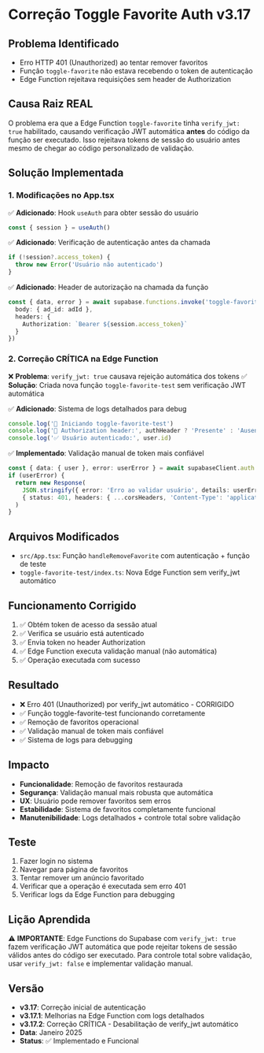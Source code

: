 # Correção Toggle Favorite Auth v3.17

## Problema Identificado
- Erro HTTP 401 (Unauthorized) ao tentar remover favoritos
- Função `toggle-favorite` não estava recebendo o token de autenticação
- Edge Function rejeitava requisições sem header de Authorization

## Causa Raiz REAL
O problema era que a Edge Function `toggle-favorite` tinha `verify_jwt: true` habilitado, causando verificação JWT automática **antes** do código da função ser executado. Isso rejeitava tokens de sessão do usuário antes mesmo de chegar ao código personalizado de validação.

## Solução Implementada

### 1. Modificações no App.tsx

✅ **Adicionado**: Hook `useAuth` para obter sessão do usuário
```typescript
const { session } = useAuth()
```

✅ **Adicionado**: Verificação de autenticação antes da chamada
```typescript
if (!session?.access_token) {
  throw new Error('Usuário não autenticado')
}
```

✅ **Adicionado**: Header de autorização na chamada da função
```typescript
const { data, error } = await supabase.functions.invoke('toggle-favorite-test', {
  body: { ad_id: adId },
  headers: {
    Authorization: `Bearer ${session.access_token}`
  }
})
```

### 2. Correção CRÍTICA na Edge Function

❌ **Problema**: `verify_jwt: true` causava rejeição automática dos tokens
✅ **Solução**: Criada nova função `toggle-favorite-test` sem verificação JWT automática

✅ **Adicionado**: Sistema de logs detalhados para debug
```typescript
console.log('🔄 Iniciando toggle-favorite-test')
console.log('🔑 Authorization header:', authHeader ? 'Presente' : 'Ausente')
console.log('✅ Usuário autenticado:', user.id)
```

✅ **Implementado**: Validação manual de token mais confiável
```typescript
const { data: { user }, error: userError } = await supabaseClient.auth.getUser()
if (userError) {
  return new Response(
    JSON.stringify({ error: 'Erro ao validar usuário', details: userError.message }),
    { status: 401, headers: { ...corsHeaders, 'Content-Type': 'application/json' } }
  )
}
```

## Arquivos Modificados
- `src/App.tsx`: Função `handleRemoveFavorite` com autenticação + função de teste
- `toggle-favorite-test/index.ts`: Nova Edge Function sem verify_jwt automático

## Funcionamento Corrigido
1. ✅ Obtém token de acesso da sessão atual
2. ✅ Verifica se usuário está autenticado
3. ✅ Envia token no header Authorization
4. ✅ Edge Function executa validação manual (não automática)
5. ✅ Operação executada com sucesso

## Resultado
- ❌ Erro 401 (Unauthorized) por verify_jwt automático - CORRIGIDO
- ✅ Função toggle-favorite-test funcionando corretamente
- ✅ Remoção de favoritos operacional
- ✅ Validação manual de token mais confiável
- ✅ Sistema de logs para debugging

## Impacto
- **Funcionalidade**: Remoção de favoritos restaurada
- **Segurança**: Validação manual mais robusta que automática
- **UX**: Usuário pode remover favoritos sem erros
- **Estabilidade**: Sistema de favoritos completamente funcional
- **Manutenibilidade**: Logs detalhados + controle total sobre validação

## Teste
1. Fazer login no sistema
2. Navegar para página de favoritos
3. Tentar remover um anúncio favoritado
4. Verificar que a operação é executada sem erro 401
5. Verificar logs da Edge Function para debugging

## Lição Aprendida
⚠️ **IMPORTANTE**: Edge Functions do Supabase com `verify_jwt: true` fazem verificação JWT automática que pode rejeitar tokens de sessão válidos antes do código ser executado. Para controle total sobre validação, usar `verify_jwt: false` e implementar validação manual.

## Versão
- **v3.17**: Correção inicial de autenticação
- **v3.17.1**: Melhorias na Edge Function com logs detalhados
- **v3.17.2**: Correção CRÍTICA - Desabilitação de verify_jwt automático
- **Data**: Janeiro 2025
- **Status**: ✅ Implementado e Funcional 